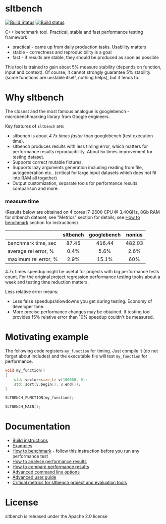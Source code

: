 # sltbench

[![Build Status](https://travis-ci.org/ivafanas/sltbench.svg)](https://travis-ci.org/ivafanas/sltbench)
[![Build status](https://ci.appveyor.com/api/projects/status/s0q3gnqprrqsahda?svg=true)](https://ci.appveyor.com/project/ivafanas/sltbench)

C++ benchmark tool. Practical, stable and fast performance testing framework.
- practical - came up from daily production tasks. Usability matters
- stable - correctness and reproducibility is a goal
- fast - if results are stable, they should be produced as soon as possible

This tool is trained to gain about 5% measure stability (depends on function,
input and context). Of course, it cannot strongly guarantee 5% stability (some
functions are unstable itself, nothing helps), but it tends to.


# Why sltbench

The closest and the most famous analogue is googlebench - microbenchmarking
library from Google engineers.

Key features of `sltbench` are:
* sltbench is about *4.7x times faster* than googlebench (test execution time).
* sltbench produces results with less timing error, which matters for
performance results reproducibility. About 5x times improvement for testing
dataset.
* Supports correct mutable fixtures.
* Supports lazy arguments generation including reading from file,
  autogeneration etc.. (critical for large input datasets which does not fit
  into RAM all together)
* Output customization, separate tools for performance results comparison and
  more.

### measure time

(Results below are obtained on 4 cores i7-2600 CPU @ 3.40GHz, 8Gb RAM
for sltbench dataset; see "Metrics" section for details; see
[How to benchmark](doc/howtobenchmark.md) section for instructions)

|                      |sltbench|googlebench|nonius|
|----------------------|:------:|:---------:|:----:|
| benchmark time, sec  | 87.45  |   416.44  |482.03|
| average rel error, % |  0.4%  |    5.6%   |  2.6%|
| maximum rel error, % |  2.9%  |   15.1%   | 60%  |

4.7x times speedup might be useful for projects with big performance tests count. For the original project regression performance testing tooks about a week and testing time reduction matters.

Less relative error means:
* Less false speedups/slowdowns you get during testing. Economy of developer
  time.
* More precise performance changes may be obtained. If testing tool provides
  15% relative error than 10% speedup couldn't be measured.


# Motivating example

The following code registers `my_function` for timing. Just compile it (do not
forget about includes) and the executable file will test `my_function` for
performance.

```c++
void my_function()
{
	std::vector<size_t> v(100000, 0);
	std::sort(v.begin(), v.end());
}

SLTBENCH_FUNCTION(my_function);

SLTBENCH_MAIN();
```


# Documentation

* [Build instructions](doc/build.md)
* [Examples](doc/examples.md)
* [How to benchmark](doc/howtobenchmark.md) - follow this
  instruction before you run any performance test
* [How to analyse performance results](doc/howto_analyze_results.md)
* [How to compare performance results](doc/compare_results.md)
* [Advanced command line options](doc/commandlineoptions.md)
* [Advanced user guide](doc/advanced_user_guide.md)
* [Critical metrics for sltbench project and evaluation tools](tools/metrics/README.md)


# License

sltbench is released under the Apache 2.0 license
